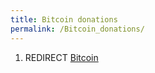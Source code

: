 ```yaml
---
title: Bitcoin donations
permalink: /Bitcoin_donations/
---
```


1.  REDIRECT [Bitcoin](/Bitcoin "wikilink")
